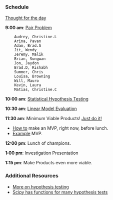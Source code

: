 ### Schedule

[Thought for the day](https://twitter.com/ValaAfshar/status/798349215248347140)

**9:00 am**: [Pair Problem](pair.md)

		Audrey, Christine.L
		Arina, Pavan
		Adam, Brad.S
		Jit, Wendy
		Jeremy, Malik
		Brian, Sungwan
		Jon, Jaydon
		Brad.D, Rishabh
		Summer, Chris
		Louisa, Browning
		Will, Mauro
		Kevin, Laura
		Matias, Christine.C

**10:00 am**: [Statistical Hypothesis Testing](Statistical_Hypothesis_Testing.ipynb)

**10:30 am**: [Linear Model Evaluation](Linear_Model_Evaluation.pdf)

**11:30 am**: Minimum Viable Products! [Just do it!](https://www.youtube.com/watch?v=UhRXn2NRiWI)

 * [How to](mvp_instructions.md) make an MVP, right now, before lunch.
 * [Example](mvp_example.md) MVP.

**12:00 pm**: Lunch of champions.

**1:00 pm**: Investigation Presentation

**1:15 pm**: Make Products even more viable.


### Additional Resources

 * [More on hypothesis testing](https://dataiap.github.io/dataiap/day3/hypothesis_testing.html)
 * [Scipy has functions for many hypothesis tests](http://docs.scipy.org/doc/scipy/reference/stats.html#statistical-functions)

